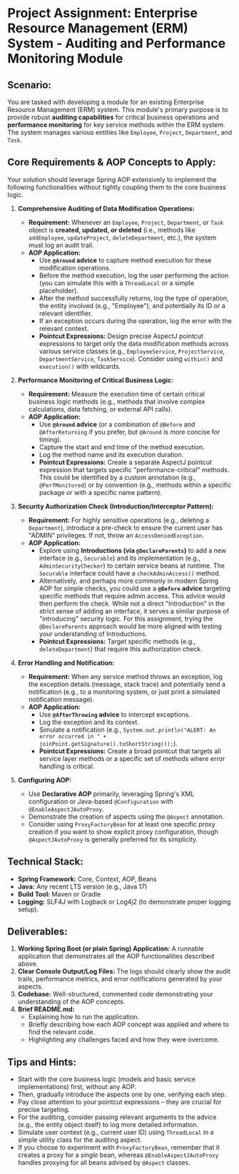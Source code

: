 # Project Assignment: Enterprise Resource Management (ERM) System - Auditing and Performance Monitoring Module

## Scenario:

You are tasked with developing a module for an existing Enterprise Resource Management (ERM) system. This module's primary purpose is to provide robust **auditing capabilities** for critical business operations and **performance monitoring** for key service methods within the ERM system. The system manages various entities like `Employee`, `Project`, `Department`, and `Task`.

## Core Requirements & AOP Concepts to Apply:

Your solution should leverage Spring AOP extensively to implement the following functionalities without tightly coupling them to the core business logic.

1.  **Comprehensive Auditing of Data Modification Operations:**
    * **Requirement:** Whenever an `Employee`, `Project`, `Department`, or `Task` object is **created, updated, or deleted** (i.e., methods like `addEmployee`, `updateProject`, `deleteDepartment`, etc.), the system must log an audit trail.
    * **AOP Application:**
        * Use **`@Around` advice** to capture method execution for these modification operations.
        * Before the method execution, log the user performing the action (you can simulate this with a `ThreadLocal` or a simple placeholder).
        * After the method successfully returns, log the type of operation, the entity involved (e.g., "Employee"), and potentially its ID or a relevant identifier.
        * If an exception occurs during the operation, log the error with the relevant context.
        * **Pointcut Expressions:** Design precise AspectJ pointcut expressions to target only the data modification methods across various service classes (e.g., `EmployeeService`, `ProjectService`, `DepartmentService`, `TaskService`). Consider using `within()` and `execution()` with wildcards.

2.  **Performance Monitoring of Critical Business Logic:**
    * **Requirement:** Measure the execution time of certain critical business logic methods (e.g., methods that involve complex calculations, data fetching, or external API calls).
    * **AOP Application:**
        * Use **`@Around` advice** (or a combination of `@Before` and `@AfterReturning` if you prefer, but `@Around` is more concise for timing).
        * Capture the start and end time of the method execution.
        * Log the method name and its execution duration.
        * **Pointcut Expressions:** Create a separate AspectJ pointcut expression that targets specific "performance-critical" methods. This could be identified by a custom annotation (e.g., `@PerfMonitored`) or by convention (e.g., methods within a specific package or with a specific name pattern).

3.  **Security Authorization Check (Introduction/Interceptor Pattern):**
    * **Requirement:** For highly sensitive operations (e.g., deleting a `Department`), introduce a pre-check to ensure the current user has "ADMIN" privileges. If not, throw an `AccessDeniedException`.
    * **AOP Application:**
        * Explore using **Introductions (via `@DeclareParents`)** to add a new interface (e.g., `Securable`) and its implementation (e.g., `AdminSecurityChecker`) to certain service beans at runtime. The `Securable` interface could have a `checkAdminAccess()` method.
        * Alternatively, and perhaps more commonly in modern Spring AOP for simple checks, you could use a **`@Before` advice** targeting specific methods that require admin access. This advice would then perform the check. While not a direct "Introduction" in the strict sense of adding an interface, it serves a similar purpose of "introducing" security logic. For this assignment, trying the `@DeclareParents` approach would be more aligned with testing your understanding of Introductions.
        * **Pointcut Expressions:** Target specific methods (e.g., `deleteDepartment`) that require this authorization check.

4.  **Error Handling and Notification:**
    * **Requirement:** When any service method throws an exception, log the exception details (message, stack trace) and potentially send a notification (e.g., to a monitoring system, or just print a simulated notification message).
    * **AOP Application:**
        * Use **`@AfterThrowing` advice** to intercept exceptions.
        * Log the exception and its context.
        * Simulate a notification (e.g., `System.out.println("ALERT: An error occurred in " + joinPoint.getSignature().toShortString());`).
        * **Pointcut Expressions:** Create a broad pointcut that targets all service layer methods or a specific set of methods where error handling is critical.

5.  **Configuring AOP:**
    * Use **Declarative AOP** primarily, leveraging Spring's XML configuration or Java-based `@Configuration` with `@EnableAspectJAutoProxy`.
    * Demonstrate the creation of aspects using the `@Aspect` annotation.
    * Consider using `ProxyFactoryBean` for at least one specific proxy creation if you want to show explicit proxy configuration, though `@AspectJAutoProxy` is generally preferred for its simplicity.

## Technical Stack:

* **Spring Framework:** Core, Context, AOP, Beans
* **Java:** Any recent LTS version (e.g., Java 17)
* **Build Tool:** Maven or Gradle
* **Logging:** SLF4J with Logback or Log4j2 (to demonstrate proper logging setup).

## Deliverables:

1.  **Working Spring Boot (or plain Spring) Application:** A runnable application that demonstrates all the AOP functionalities described above.
2.  **Clear Console Output/Log Files:** The logs should clearly show the audit trails, performance metrics, and error notifications generated by your aspects.
3.  **Codebase:** Well-structured, commented code demonstrating your understanding of the AOP concepts.
4.  **Brief README.md:**
    * Explaining how to run the application.
    * Briefly describing how each AOP concept was applied and where to find the relevant code.
    * Highlighting any challenges faced and how they were overcome.

## Tips and Hints:

* Start with the core business logic (models and basic service implementations) first, without any AOP.
* Then, gradually introduce the aspects one by one, verifying each step.
* Pay close attention to your pointcut expressions – they are crucial for precise targeting.
* For the auditing, consider passing relevant arguments to the advice (e.g., the entity object itself) to log more detailed information.
* Simulate user context (e.g., current user ID) using `ThreadLocal` in a simple utility class for the auditing aspect.
* If you choose to experiment with `ProxyFactoryBean`, remember that it creates a proxy for a *single* bean, whereas `@EnableAspectJAutoProxy` handles proxying for all beans advised by `@Aspect` classes.